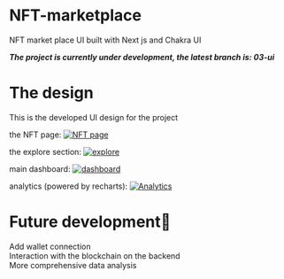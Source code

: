 # NFT-marketplace
NFT market place UI built with Next js and Chakra UI 

***The project is currently under development, 
the latest branch is: 03-ui***

# The design
This is the developed UI design for the project 

the NFT page: 
[![NFT page](https://i.postimg.cc/PJCvRGYn/Screen-Shot-1400-10-05-at-17-12-31.png)](https://postimg.cc/rRLpDPff)

the explore section:
[![explore](https://i.postimg.cc/Ss2zZFWF/Screen-Shot-1400-10-05-at-17-12-58.png)](https://postimg.cc/62K33PjY)

main dashboard:
[![dashboard](https://i.postimg.cc/pd7m5G30/Screen-Shot-1400-10-05-at-17-13-43.png)](https://postimg.cc/B8TSdgSD)

analytics (powered by recharts):
[![Analytics](https://i.postimg.cc/3JBWFJP0/Screen-Shot-1400-10-05-at-17-14-00.png)](https://postimg.cc/ykDVVB67)

# Future development🌙
Add wallet connection<br/>
Interaction with the blockchain on the backend<br/>
More comprehensive data analysis<br/>
